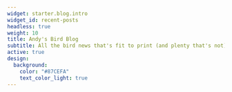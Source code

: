```yaml
---
widget: starter.blog.intro
widget_id: recent-posts
headless: true
weight: 10
title: Andy's Bird Blog
subtitle: All the bird news that's fit to print (and plenty that's not).
active: true
design:
  background:
    color: "#87CEFA"
    text_color_light: true
---
```

